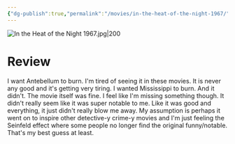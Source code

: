 ```yaml
---
{"dg-publish":true,"permalink":"/movies/in-the-heat-of-the-night-1967/","tags":["movies"],"created":"2023-12-29","updated":"2025-03-13"}
---
```



![In the Heat of the Night 1967.jpg|200](/img/user/Attachments/In%20the%20Heat%20of%20the%20Night%201967.jpg)

# Review

I want Antebellum to burn. I'm tired of seeing it in these movies. It is never any good and it's getting very tiring. I wanted Mississippi to burn. And it didn't. The movie itself was fine. I feel like I'm missing something though. It didn't really seem like it was super notable to me. Like it was good and everything, it just didn't really blow me away. My assumption is perhaps it went on to inspire other detective-y crime-y movies and I'm just feeling the Seinfeld effect where some people no longer find the original funny/notable. That's my best guess at least.
